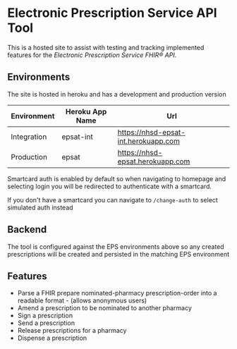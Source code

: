 # Electronic Prescription Service API Tool

This is a hosted site to assist with testing and tracking implemented features for the *Electronic Prescription Service FHIR® API*.

## Environments

The site is hosted in heroku and has a development and production version

| Environment      | Heroku App Name  | Url                                  |
| ---------------- | ---------------- | ------------------------------------ |
| Integration      | epsat-int        | https://nhsd-epsat-int.herokuapp.com |
| Production       | epsat            | https://nhsd-epsat.herokuapp.com     |


Smartcard auth is enabled by default so when navigating to homepage and selecting login you will be redirected to authenticate with a smartcard.

If you don't have a smartcard you can navigate to `/change-auth` to select simulated auth instead

## Backend

The tool is configured against the EPS environments above so any created prescriptions will be created and persisted in the matching EPS environment

## Features

* Parse a FHIR prepare nominated-pharmacy prescription-order into a readable format - (allows anonymous users)
* Amend a prescription to be nominated to another pharmacy
* Sign a prescription
* Send a prescription
* Release prescriptions for a pharmacy
* Dispense a prescription
